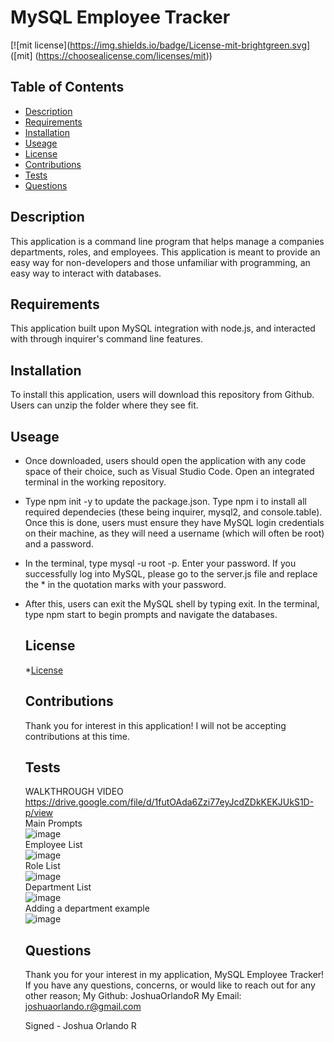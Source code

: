 
  # MySQL Employee Tracker

  [![mit license](https://img.shields.io/badge/License-mit-brightgreen.svg] ([mit] (https://choosealicense.com/licenses/mit))
  
  ## Table of Contents 
  * [Description](#description) 
  * [Requirements](#requirements) 
  * [Installation](#installation) 
  * [Useage](#useage) 
  * [License](#license) 
  * [Contributions](#contributions)
  * [Tests](#tests) 
  * [Questions](#questions) 
 
  ## Description
  This application is a command line program that helps manage a companies departments, roles, and employees. This application is meant to provide an easy way for non-developers and those unfamiliar with programming, an easy way to interact with databases. 

  ## Requirements
  This application built upon MySQL integration with node.js, and interacted with through inquirer's command line features.

  ## Installation
  To install this application, users will download this repository from Github. Users can unzip the folder where they see fit.

  ## Useage
* Once downloaded, users should open the application with any code space of their choice, such as Visual Studio Code. Open an integrated terminal in the working repository.
  
* Type npm init -y to update the package.json. Type npm i to install all required dependecies (these being inquirer, mysql2, and console.table). Once this is done, users must ensure they have MySQL login credentials on their machine, as they will need a username (which will often be root) and a password. 

* In the terminal, type mysql -u root -p. Enter your password. If you successfully log  into MySQL, please go to the server.js file and replace the * in the quotation marks with your password. 

* After this, users can exit the MySQL shell by typing exit. In the terminal, type npm start to begin prompts and navigate the databases. 

  ## License 
  
    *[License](#license)

  ## Contributions
  Thank you for interest in this application! I will not be accepting contributions at this time.

  ## Tests 
  WALKTHROUGH VIDEO 
  <br>
  https://drive.google.com/file/d/1futOAda6Zzi77eyJcdZDkKEKJUkS1D-p/view
  <br>
  Main Prompts 
  <br>
  ![image](https://user-images.githubusercontent.com/114437149/211226701-b35cc8ea-e6a7-46fb-bad2-5cb414b13c7e.png)
  <br>
  Employee List 
  <br>
  ![image](https://user-images.githubusercontent.com/114437149/211226753-480a2c27-453c-428a-bce8-da227e82f1db.png)
  <br>
  Role List
  <br>
  ![image](https://user-images.githubusercontent.com/114437149/211226793-c32c7104-212e-4567-a238-bb4ae5134252.png)
  <br>
  Department List
  <br>
  ![image](https://user-images.githubusercontent.com/114437149/211226823-a2013bd7-c0b1-4a49-8f84-65630d5dc455.png)
  <br>
  Adding a department example 
  <br>
  ![image](https://user-images.githubusercontent.com/114437149/211226848-950aa76d-0907-40a4-a561-7cce4e31caa2.png)


  



  ## Questions 
  Thank you for your interest in my application, MySQL Employee Tracker! 
  If you have any questions, concerns, or would like to reach out for any other reason;
  My Github: JoshuaOrlandoR
  My Email: joshuaorlando.r@gmail.com


  Signed - Joshua Orlando R
